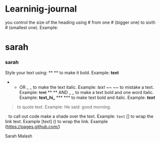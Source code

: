 # Learninig-journal
you control the size of the heading using # from one # (bigger one) to sixth # (smallest one). Example:

# sarah
### sarah

Style your text using: ** ** to make it bold. Example: **text**
  * * OR _ _ to make the text italic. Example: *text*
  ~~ ~~      to mistake a text. Example: ~~text~~ 
  ** ** AND _ _ to make a text bold and one word italic. Example: **text_hi_**
  *** ***  to make text bold and italic. Example: ***text***
   >   to quote text. Example: He said:
   >good morning. 
                                                  
  ` ` to call out code make a shade over the text. Example: `text`
  [] to wrap the link text. Example [text]
  () to wrap the link. Example (https://pages.github.com/)
                      
Sarah Malash
